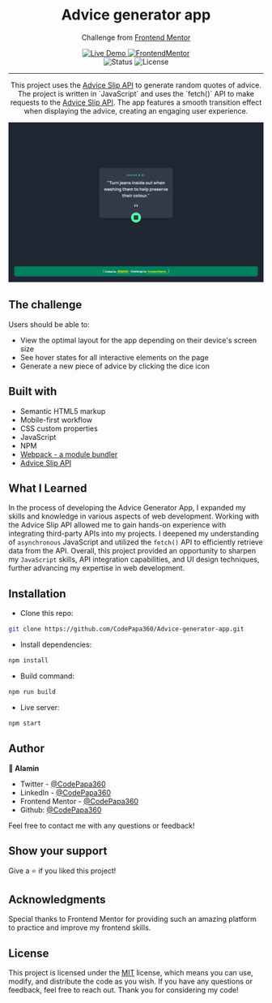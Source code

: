 <h1 align="center">Advice generator app</h1>
<div align="center">

Challenge from [Frontend Mentor](https://www.frontendmentor.io/challenges)

</div>

<!-- Badges -->
<div align="center">

<!-- Live -->
<a href="advice-generator-app-codepapa360.netlify.app/">
    <img src="https://custom-icon-badges.demolab.com/badge/Live%20Demo-blue?style=for-the-badge&logo=live360&labelColor=666666" alt="Live Demo" />
</a>

<!-- Frontend Mentor -->
<a href="#">
    <img src="https://img.shields.io/badge/Frontendmentor-100000?style=for-the-badge&logo=frontendmentor&logoColor=white&labelColor=666666&color=2490A9"  alt="FrontendMentor">
</a>
</div>

<div align="center">
<!-- Status -->

<!-- <img src="https://img.shields.io/badge/Status-Incomplete-red?style=flat" alt="Status" /> -->

<img src="https://img.shields.io/badge/Status-Completed-success?style=flat" alt="Status" />

<!-- Liceensee -->
<img src="https://img.shields.io/badge/License-MIT-blue?style=flat" alt="License" />
</div>

<hr>

<div align="center">

<p>
This project uses the <a href="https://api.adviceslip.com/">Advice Slip API</a> to generate random quotes of advice. The project is written in `JavaScript` and uses the `fetch()` API to make requests to the <a href="https://api.adviceslip.com/">Advice Slip API</a>. The app features a smooth transition effect when displaying the advice, creating an engaging user experience.
</p>

<!-- Screenshot -->
<a align="center" href="advice-generator-app-codepapa360.netlify.app/">

![Screenshot](./screenshots/Advice-generator-app-screenshot-codepapa360.png)

</a>

</div>

## The challenge

Users should be able to:

- View the optimal layout for the app depending on their device's screen size
- See hover states for all interactive elements on the page
- Generate a new piece of advice by clicking the dice icon

## Built with

- Semantic HTML5 markup
- Mobile-first workflow
- CSS custom properties
- JavaScript
- NPM
- [Webpack - a module bundler](https://webpack.js.org/)
- [Advice Slip API](https://api.adviceslip.com/)

## What I Learned

In the process of developing the Advice Generator App, I expanded my skills and knowledge in various aspects of web development. Working with the Advice Slip API allowed me to gain hands-on experience with integrating third-party APIs into my projects. I deepened my understanding of `asynchronous` JavaScript and utilized the `fetch()` API to efficiently retrieve data from the API. Overall, this project provided an opportunity to sharpen my `JavaScript` skills, API integration capabilities, and UI design techniques, further advancing my expertise in web development.

## Installation

- Clone this repo:

```sh
git clone https://github.com/CodePapa360/Advice-generator-app.git
```

- Install dependencies:

```sh
npm install
```

- Build command:

```sh
npm run build
```

- Live server:

```sh
npm start
```

## Author

<b>👤 Alamin</b>

- Twitter - [@CodePapa360](https://www.twitter.com/CodePapa360)
- LinkedIn - [@CodePapa360](https://www.linkedin.com/in/codepapa360)
- Frontend Mentor - [@CodePapa360](https://www.frontendmentor.io/profile/CodePapa360)
- Github: [@CodePapa360](https://github.com/codepapa360)

Feel free to contact me with any questions or feedback!

## Show your support

Give a ⭐️ if you liked this project!

## Acknowledgments

Special thanks to Frontend Mentor for providing such an amazing platform to practice and improve my frontend skills.

## License

This project is licensed under the [MIT](https://github.com/CodePapa360/Advice-generator-app/blob/main/LICENSE.md) license, which means you can use, modify, and distribute the code as you wish. If you have any questions or feedback, feel free to reach out. Thank you for considering my code!
